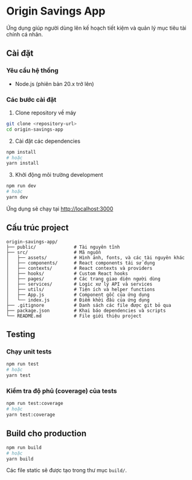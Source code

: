 # Origin Savings App

Ứng dụng giúp người dùng lên kế hoạch tiết kiệm và quản lý mục tiêu tài chính cá nhân.

## Cài đặt

### Yêu cầu hệ thống
- Node.js (phiên bản 20.x trở lên)

### Các bước cài đặt

1. Clone repository về máy
```bash
git clone <repository-url>
cd origin-savings-app
```

2. Cài đặt các dependencies
```bash
npm install
# hoặc
yarn install
```

3. Khởi động môi trường development
```bash
npm run dev
# hoặc
yarn dev
```

Ứng dụng sẽ chạy tại [http://localhost:3000](http://localhost:3000)


## Cấu trúc project

```
origin-savings-app/
├── public/              # Tài nguyên tĩnh
├── src/                 # Mã nguồn
│   ├── assets/          # Hình ảnh, fonts, và các tài nguyên khác
│   ├── components/      # React components tái sử dụng
│   ├── contexts/        # React contexts và providers
│   ├── hooks/           # Custom React hooks
│   ├── pages/           # Các trang giao diện người dùng
│   ├── services/        # Logic xử lý API và services
│   ├── utils/           # Tiện ích và helper functions
│   ├── App.js           # Component gốc của ứng dụng
│   └── index.js         # Điểm khởi đầu của ứng dụng
├── .gitignore           # Danh sách các file được git bỏ qua
├── package.json         # Khai báo dependencies và scripts
└── README.md            # File giới thiệu project
```

## Testing

### Chạy unit tests
```bash
npm run test
# hoặc
yarn test
```

### Kiểm tra độ phủ (coverage) của tests
```bash
npm run test:coverage
# hoặc
yarn test:coverage
```

## Build cho production

```bash
npm run build
# hoặc
yarn build
```

Các file static sẽ được tạo trong thư mục `build/`.